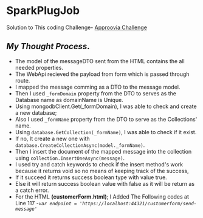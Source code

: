 # SparkPlugJob
Solution to This coding Challenge- [Approovia Challenge](https://github.com/Approovia-Limited/CodingChallenge-02-22)

## *My Thought Process*.
- The model of the messageDTO sent from the HTML contains the all needed properties.
- The WebApi recieved the payload from form which is passed through route.
- I mapped the message comming as a DTO to the message model. 
- Then I used `_formDomain` property from the DTO to serves as the Database name as domainName is Unique. 
- Using mongodbClient.Get(_formDomain), I was able to check and create a new database;
- Also I used `_formName` property from the DTO to serve as the Collections' name.
- Using `database.GetCollection(_formName)`, I was able to check if it exist.
- If no, It create a new one with `database.CreateCollectionAsync(model._formName)`.
- Then I insert the document of the mapped message into the collection using `collection.InsertOneAsync(message)`.
- I used try and catch keywords to check if the insert method's work because it returns void so no means of keeping track of the success,
- If it succeed it returns success boolean type with value true.
- Else it will return success boolean value with false as it will be return as a catch error.
- For the HTML **(customerForm.html)**; I Added The Following codes at Line 117
 -*`var endpoint = 'https://localhost:44321/customerform/send-message'`*
